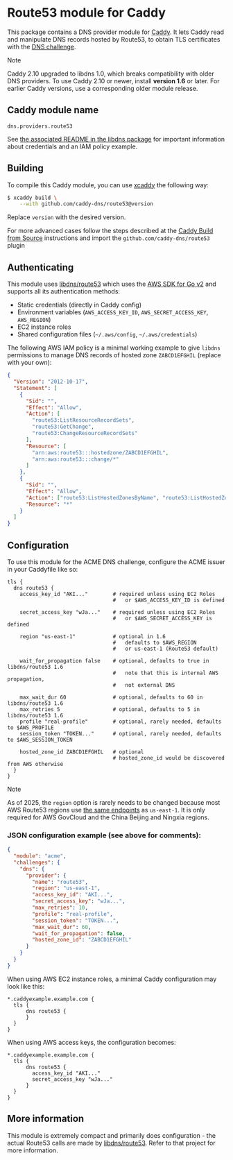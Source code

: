 # Route53 module for Caddy

This package contains a DNS provider module for [Caddy](https://github.com/caddyserver/caddy).
It lets Caddy read and manipulate DNS records hosted by Route53, to obtain TLS certificates
with the [DNS challenge](https://caddyserver.com/docs/automatic-https#dns-challenge).

> [!NOTE]
> Caddy 2.10 upgraded to libdns 1.0, which breaks compatibility with older DNS providers.
> To use Caddy 2.10 or newer, install **version 1.6** or later.
> For earlier Caddy versions, use a corresponding older module release.  


## Caddy module name

```
dns.providers.route53
```

See [the associated README in the libdns package](https://github.com/libdns/route53) for important information about credentials and an IAM policy example.

## Building

To compile this Caddy module, you can use [xcaddy](https://github.com/caddyserver/xcaddy) the following way:

```bash
$ xcaddy build \
    --with github.com/caddy-dns/route53@version
```

Replace `version` with the desired version.

For more advanced cases follow the steps described at the [Caddy Build from Source](https://github.com/caddyserver/caddy#build-from-source) instructions and import the `github.com/caddy-dns/route53` plugin

## Authenticating

This module uses [libdns/route53](https://github.com/libdns/route53) which uses the [AWS SDK for Go v2](https://docs.aws.amazon.com/sdk-for-go/v2/developer-guide/welcome.html) and supports all its authentication methods:
- Static credentials (directly in Caddy config)
- Environment variables (`AWS_ACCESS_KEY_ID`, `AWS_SECRET_ACCESS_KEY`, `AWS_REGION`)
- EC2 instance roles
- Shared configuration files (`~/.aws/config`, `~/.aws/credentials`)

The following AWS IAM policy is a minimal working example to give `libdns` permissions to manage DNS records of hosted zone `ZABCD1EFGHIL` (replace with your own):

```json
{
  "Version": "2012-10-17",
  "Statement": [
    {
      "Sid": "",
      "Effect": "Allow",
      "Action": [
        "route53:ListResourceRecordSets",
        "route53:GetChange",
        "route53:ChangeResourceRecordSets"
      ],
      "Resource": [
        "arn:aws:route53:::hostedzone/ZABCD1EFGHIL",
        "arn:aws:route53:::change/*"
      ]
    },
    {
      "Sid": "",
      "Effect": "Allow",
      "Action": ["route53:ListHostedZonesByName", "route53:ListHostedZones"],
      "Resource": "*"
    }
  ]
}
```

## Configuration

To use this module for the ACME DNS challenge, configure the ACME issuer in your Caddyfile like so:

```caddy
tls {
  dns route53 {
    access_key_id "AKI..."        # required unless using EC2 Roles
                                  #   or $AWS_ACCESS_KEY_ID is defined

    secret_access_key "wJa..."    # required unless using EC2 Roles
                                  #   or $AWS_SECRET_ACCESS_KEY is defined

    region "us-east-1"            # optional in 1.6
                                  #   defaults to $AWS_REGION
                                  #   or us-east-1 (Route53 default)

    wait_for_propagation false    # optional, defaults to true in libdns/route53 1.6
                                  #   note that this is internal AWS propagation,
                                  #   not external DNS

    max_wait_dur 60               # optional, defaults to 60 in libdns/route53 1.6
    max_retries 5                 # optional, defaults to 5 in libdns/route53 1.6
    profile "real-profile"        # optional, rarely needed, defaults to $AWS_PROFILE
    session_token "TOKEN..."      # optional, rarely needed, defaults to $AWS_SESSION_TOKEN

    hosted_zone_id ZABCD1EFGHIL   # optional
                                  # hosted_zone_id would be discovered from AWS otherwise
  }
}
```

> [!NOTE]
> As of 2025, the `region` option is rarely needs to be changed because most AWS Route53 regions use [the same endpoints](https://docs.aws.amazon.com/general/latest/gr/r53.html) as `us-east-1`. It is only required for AWS GovCloud and the China Beijing and Ningxia regions.

### JSON configuration example (see above for comments):

```json
{
  "module": "acme",
  "challenges": {
    "dns": {
      "provider": {
        "name": "route53",
        "region": "us-east-1",
        "access_key_id": "AKI...",
        "secret_access_key": "wJa...",
        "max_retries": 10,
        "profile": "real-profile",
        "session_token": "TOKEN...",
        "max_wait_dur": 60,
        "wait_for_propagation": false,
        "hosted_zone_id": "ZABCD1EFGHIL"
      }
    }
  }
}
```

When using AWS EC2 instance roles, a minimal Caddy configuration may look like this:

```caddy
*.caddyexample.example.com {
  tls {
      dns route53 {
      }
  }
}
```

When using AWS access keys, the configuration becomes:

```caddy
*.caddyexample.example.com {
  tls {
      dns route53 {
        access_key_id "AKI..."
        secret_access_key "wJa..."
      }
  }
}
```

## More information

This module is extremely compact and primarily does configuration - the actual Route53 calls are made by [libdns/route53](https://github.com/libdns/route53). Refer to that project for more information.

